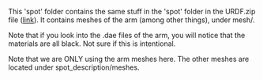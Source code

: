 This 'spot' folder contains the same stuff in the 'spot' folder in the URDF.zip
file ([link](https://drive.google.com/file/d/1ZnD4UxcuJSCufE-UVvJBFQtlVohIKtjo/view?usp=sharing)).
It contains meshes of the arm (among other things), under mesh/.

Note that if you look into the .dae files of the arm, you will notice that the
materials are all black. Not sure if this is intentional.

Note that we are ONLY using the arm meshes here. The other meshes are located
under spot_description/meshes.
